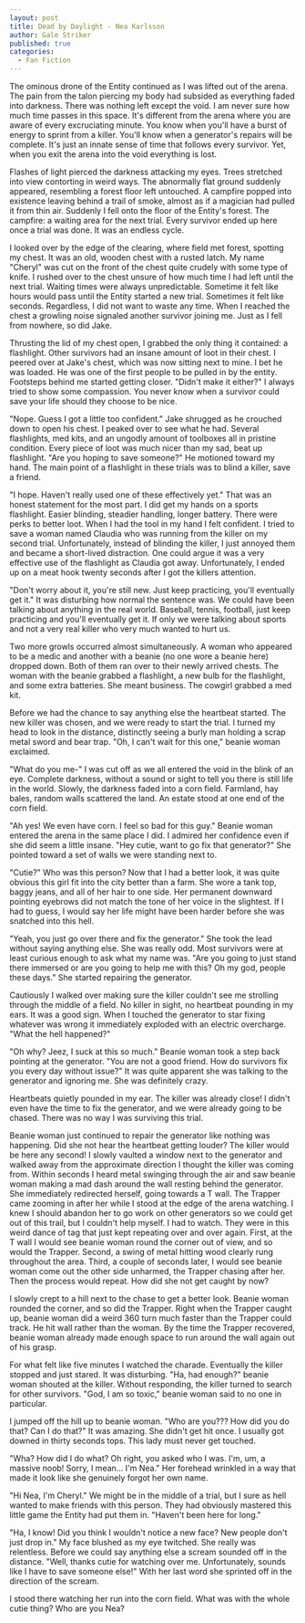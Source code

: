 ```yaml
---
layout: post
title: Dead by Daylight - Nea Karlsson
author: Gale Striker
published: true
categories:
  - Fan Fiction
---
```


The ominous drone of the Entity continued as I was lifted out of the arena. The pain from the talon piercing my body had subsided as everything faded into darkness. There was nothing left except the void. I am never sure how much time passes in this space. It's different from the arena where you are aware of every excruciating minute. You know when you'll have a burst of energy to sprint from a killer. You'll know when a generator's repairs will be complete. It's just an innate sense of time that follows every survivor. Yet, when you exit the arena into the void everything is lost.

Flashes of light pierced the darkness attacking my eyes. Trees stretched into view contorting in weird ways. The abnormally flat ground suddenly appeared, resembling a forest floor left untouched. A campfire popped into existence leaving behind a trail of smoke, almost as if a magician had pulled it from thin air. Suddenly I fell onto the floor of the Entity's forest. The campfire: a waiting area for the next trial. Every survivor ended up here once a trial was done. It was an endless cycle.

I looked over by the edge of the clearing, where field met forest, spotting my chest. It was an old, wooden chest with a rusted latch. My name "Cheryl" was cut on the front of the chest quite crudely with some type of knife. I rushed over to the chest unsure of how much time I had left until the next trial. Waiting times were always unpredictable. Sometime it felt like hours would pass until the Entity started a new trial. Sometimes it felt like seconds. Regardless, I did not want to waste any time. When I reached the chest a growling noise signaled another survivor joining me. Just as I fell from nowhere, so did Jake.

Thrusting the lid of my chest open, I grabbed the only thing it contained: a flashlight. Other survivors had an insane amount of loot in their chest. I peered over at Jake's chest, which was now sitting next to mine. I bet he was loaded. He was one of the first people to be pulled in by the entity. Footsteps behind me started getting closer. "Didn't make it either?" I always tried to show some compassion. You never know when a survivor could save your life should they choose to be nice.

"Nope. Guess I got a little too confident." Jake shrugged as he crouched down to open his chest. I peaked over to see what he had. Several flashlights, med kits, and an ungodly amount of toolboxes all in pristine condition. Every piece of loot was much nicer than my sad, beat up flashlight. "Are you hoping to save someone?" He motioned toward my hand. The main point of a flashlight in these trials was to blind a killer, save a friend.

"I hope. Haven't really used one of these effectively yet." That was an honest statement for the most part. I did get my hands on a sports flashlight. Easier blinding, steadier handling, longer battery. There were perks to better loot. When I had the tool in my hand I felt confident. I tried to save a woman named Claudia who was running from the killer on my second trial. Unfortunately, instead of blinding the killer, I just annoyed them and became a short-lived distraction. One could argue it was a very effective use of the flashlight as Claudia got away. Unfortunately, I ended up on a meat hook twenty seconds after I got the killers attention.

"Don't worry about it, you're still new. Just keep practicing, you'll eventually get it." It was disturbing how normal the sentence was. We could have been talking about anything in the real world. Baseball, tennis, football, just keep practicing and you'll eventually get it. If only we were talking about sports and not a very real killer who very much wanted to hurt us.

Two more growls occurred almost simultaneously. A woman who appeared to be a medic and another with a beanie (no one wore a beanie here) dropped down. Both of them ran over to their newly arrived chests. The woman with the beanie grabbed a flashlight, a new bulb for the flashlight, and some extra batteries. She meant business. The cowgirl grabbed a med kit.

Before we had the chance to say anything else the heartbeat started. The new killer was chosen, and we were ready to start the trial. I turned my head to look in the distance, distinctly seeing a burly man holding a scrap metal sword and bear trap. "Oh, I can't wait for this one," beanie woman exclaimed.

"What do you me-" I was cut off as we all entered the void in the blink of an eye. Complete darkness, without a sound or sight to tell you there is still life in the world. Slowly, the darkness faded into a corn field. Farmland, hay bales, random walls scattered the land. An estate stood at one end of the corn field.

"Ah yes! We even have corn. I feel so bad for this guy." Beanie woman entered the arena in the same place I did. I admired her confidence even if she did seem a little insane. "Hey cutie, want to go fix that generator?" She pointed toward a set of walls we were standing next to.

"Cutie?" Who was this person? Now that I had a better look, it was quite obvious this girl fit into the city better than a farm. She wore a tank top, baggy jeans, and all of her hair to one side. Her permanent downward pointing eyebrows did not match the tone of her voice in the slightest. If I had to guess, I would say her life might have been harder before she was snatched into this hell.

"Yeah, you just go over there and fix the generator." She took the lead without saying anything else. She was really odd. Most survivors were at least curious enough to ask what my name was. "Are you going to just stand there immersed or are you going to help me with this? Oh my god, people these days." She started repairing the generator.

Cautiously I walked over making sure the killer couldn't see me strolling through the middle of a field. No killer in sight, no heartbeat pounding in my ears. It was a good sign. When I touched the generator to star fixing whatever was wrong it immediately exploded with an electric overcharge. "What the hell happened?"

"Oh why? Jeez, I suck at this so much." Beanie woman took a step back pointing at the generator. "You are not a good friend. How do survivors fix you every day without issue?" It was quite apparent she was talking to the generator and ignoring me. She was definitely crazy.

Heartbeats quietly pounded in my ear. The killer was already close! I didn't even have the time to fix the generator, and we were already going to be chased. There was no way I was surviving this trial.

Beanie woman just continued to repair the generator like nothing was happening. Did she not hear the heartbeat getting louder? The killer would be here any second! I slowly vaulted a window next to the generator and walked away from the approximate direction I thought the killer was coming from. Within seconds I heard metal swinging through the air and saw beanie woman making a mad dash around the wall resting behind the generator. She immediately redirected herself, going towards a T wall. The Trapper came zooming in after her while I stood at the edge of the arena watching. I knew I should abandon her to go work on other generators so we could get out of this trail, but I couldn't help myself. I had to watch. They were in this weird dance of tag that just kept repeating over and over again. First, at the T wall I would see beanie woman round the corner out of view, and so would the Trapper. Second, a swing of metal hitting wood clearly rung throughout the area. Third, a couple of seconds later, I would see beanie woman come out the other side unharmed, the Trapper chasing after her. Then the process would repeat. How did she not get caught by now?

I slowly crept to a hill next to the chase to get a better look. Beanie woman rounded the corner, and so did the Trapper. Right when the Trapper caught up, beanie woman did a weird 360 turn much faster than the Trapper could track. He hit wall rather than the woman. By the time the Trapper recovered, beanie woman already made enough space to run around the wall again out of his grasp.

For what felt like five minutes I watched the charade. Eventually the killer stopped and just stared. It was disturbing. "Ha, had enough?" beanie woman shouted at the killer. Without responding, the killer turned to search for other survivors. "God, I am so toxic," beanie woman said to no one in particular.

I jumped off the hill up to beanie woman. "Who are you??? How did you do that? Can I do that?" It was amazing. She didn't get hit once. I usually got downed in thirty seconds tops. This lady must never get touched.

"Wha? How did I do what? Oh right, you asked who I was. I'm, um, a massive noob! Sorry, I mean... I'm Nea." Her forehead wrinkled in a way that made it look like she genuinely forgot her own name.

"Hi Nea, I'm Cheryl." We might be in the middle of a trial, but I sure as hell wanted to make friends with this person. They had obviously mastered this little game the Entity had put them in. "Haven't been here for long."

"Ha, I know! Did you think I wouldn't notice a new face? New people don't just drop in." My face blushed as my eye twitched. She really was relentless. Before we could say anything else a scream sounded off in the distance. "Well, thanks cutie for watching over me. Unfortunately, sounds like I have to save someone else!" With her last word she sprinted off in the direction of the scream.

I stood there watching her run into the corn field. What was with the whole cutie thing? Who are you Nea?

